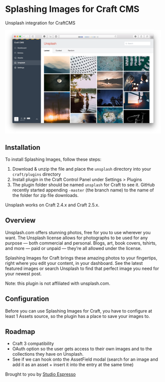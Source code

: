 # Splashing Images for Craft CMS

Unsplash integration for CraftCMS

![Screenshot](resources/screenshots/screenshot_1.png)

## Installation

To install Splashing Images, follow these steps:

1. Download & unzip the file and place the `unsplash` directory into your `craft/plugins` directory
2. Install plugin in the Craft Control Panel under Settings > Plugins
3. The plugin folder should be named `unsplash` for Craft to see it.  GitHub recently started appending `-master` (the branch name) to the name of the folder for zip file downloads.

Unsplash works on Craft 2.4.x and Craft 2.5.x.

## Overview

Unsplash.com offers stunning photos, free for you to use wherever you want. The Unsplash license allows for photographs to be used for any purpose — both commercial and personal. Blogs, art, book covers, tshirts, and more — paid or unpaid — they’re all allowed under the license.

Splashing Images for Craft brings these amazing photos to your fingertips, right where you edit your content, in your dashboard. See the latest featured images or search Unsplash to find that perfect image you need for your newest post.

Note: this plugin is not affiliated with unsplash.com.

## Configuration


Before you can use Splashing Images for Craft, you have to configure at least 1 Assets source, so the plugin has a place to save your images to.


##  Roadmap

* Craft 3 compatibility
* OAuth option so the user gets access to their own images and to the collections they have on Unsplash.
* See if we can hook onto the AssetField modal (search for an image and add it as an asset + insert it into the entry at the same time)

Brought to you by [Studio Espresso](https://studioespresso.co)
